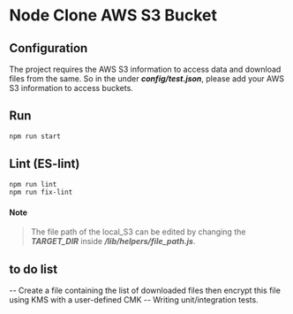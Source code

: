 # Node Clone AWS S3 Bucket

## Configuration
The project requires the AWS S3 information to access data and download files from the same. So in the under **_config/test.json_**, please add your AWS S3 information to access buckets.

## Run

```bash
npm run start
```

## Lint (ES-lint)
```bash
npm run lint
npm run fix-lint
```

#### Note
> The file path of the local_S3 can be edited by changing the **_TARGET_DIR_** inside **_/lib/helpers/file_path.js_**.


## to do list
-- Create a file containing the list of downloaded files then encrypt this file using KMS with a user-defined CMK
-- Writing unit/integration tests.


